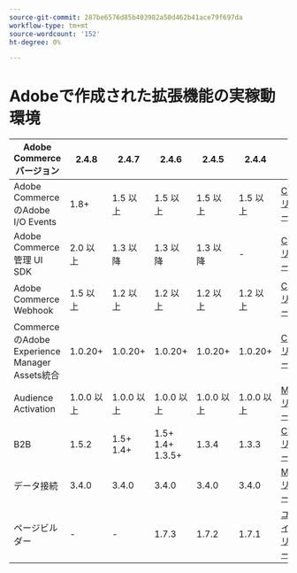 ```yaml
---
source-git-commit: 287be6576d85b403982a50d462b41ace79f697da
workflow-type: tm+mt
source-wordcount: '152'
ht-degree: 0%

---
```

# Adobeで作成された拡張機能の実稼動環境


<table style="table-layout:auto">
  <thead>
    <tr>
      <th>Adobe Commerceバージョン</th>
      <th>2.4.8</th>
      <th>2.4.7</th>
      <th>2.4.6</th>
      <th>2.4.5</th>
      <th>2.4.4</th>
      <th></th>
    </tr>
  </thead>
  <tbody>
      <tr>
          <td>Adobe CommerceのAdobe I/O Events</td>
          <td>1.8+</td>
          <td>1.5 以上</td>
          <td>1.5 以上</td>
          <td>1.5 以上</td>
          <td>1.5 以上</td>
          <td>
              <a href="https://developer.adobe.com/commerce/extensibility/events/installation/">Composer</a><br/>
              <a href="https://developer.adobe.com/commerce/extensibility/events/release-notes/"> リリースノート </a><br/>
          </td>
      </tr>
      <tr>
          <td>Adobe Commerce管理 UI SDK</td>
          <td>2.0 以上</td>
          <td>1.3 以降</td>
          <td>1.3 以降</td>
          <td>1.3 以降</td>
          <td>-</td>
          <td>
              <a href="https://developer.adobe.com/commerce/extensibility/admin-ui-sdk/installation/">Composer</a><br/>
              <a href="https://developer.adobe.com/commerce/extensibility/admin-ui-sdk/release-notes/"> リリースノート </a><br/>
          </td>
      </tr>
      <tr>
          <td>Adobe Commerce Webhook</td>
          <td>1.5 以上</td>
          <td>1.2 以上</td>
          <td>1.2 以上</td>
          <td>1.2 以上</td>
          <td>1.2 以上</td>
          <td>
              <a href="https://developer.adobe.com/commerce/extensibility/webhooks/installation/">Composer</a><br/>
              <a href="https://developer.adobe.com/commerce/extensibility/webhooks/release-notes/"> リリースノート </a><br/>
          </td>
      </tr>
      <tr>
          <td>CommerceのAdobe Experience Manager Assets統合</td>
          <td>1.0.20+</td>
          <td>1.0.20+</td>
          <td>1.0.20+</td>
          <td>1.0.20+</td>
          <td>1.0.20+</td>
          <td>
              <a href="https://experienceleague.adobe.com/ja/docs/commerce-admin/content-design/aem-asset-management/getting-started/aem-assets-configure-commerce">Composer</a><br/>
              <a href="https://experienceleague.adobe.com/ja/docs/commerce-admin/content-design/aem-asset-management/aem-assets-release-notes"> リリースノート </a><br/>
          </td>
      </tr>
      <tr>
          <td>Audience Activation</td>
          <td>1.0.0 以上</td>
          <td>1.0.0 以上</td>
          <td>1.0.0 以上</td>
          <td>1.0.0 以上</td>
          <td>1.0.0 以上</td>
          <td>
              <a href="https://commercemarketplace.adobe.com/magento-audiences.html">Marketplace</a><br/>
              <a href="https://experienceleague.adobe.com/ja/docs/commerce-admin/customers/audience-activation#release-notes"> リリースノート </a><br/>
          </td>
      </tr>
      <tr>
          <td>B2B</td>
          <td>1.5.2</td>
          <td>1.5+<br /> 1.4+</td>
          <td>1.5+<br /> 1.4+<br /> 1.3.5+</td>
          <td>1.3.4</td>
          <td>1.3.3</td>
          <td>
              <a href="https://experienceleague.adobe.com/ja/docs/commerce-admin/b2b/install">Composer</a><br/>
              <a href="https://experienceleague.adobe.com/ja/docs/commerce-admin/b2b/release-notes"> リリースノート </a><br/>
          </td>
      </tr>
      <tr>
          <td>データ接続</td>
          <td>3.4.0</td>
          <td>3.4.0</td>
          <td>3.4.0</td>
          <td>3.4.0</td>
          <td>3.4.0</td>
          <td>
              <a href="https://commercemarketplace.adobe.com/magento-experience-platform-connector.html">Marketplace</a><br/>
              <a href="https://experienceleague.adobe.com/ja/docs/commerce/data-connection/release-notes"> リリースノート </a><br/>
          </td>
      </tr>
      <tr>
          <td>ページビルダー</td>
          <td>-</td>
          <td>-</td>
          <td>1.7.3</td>
          <td>1.7.2</td>
          <td>1.7.1</td>
          <td>
              <a href="https://experienceleague.adobe.com/ja/docs/commerce-admin/page-builder/guide-overview"> ユーザーガイド </a><br/>
              <a href="https://experienceleague.adobe.com/ja/docs/commerce-admin/page-builder/release-notes"> リリースノート </a><br/>
          </td>
      </tr>
  </tbody>
</table>
